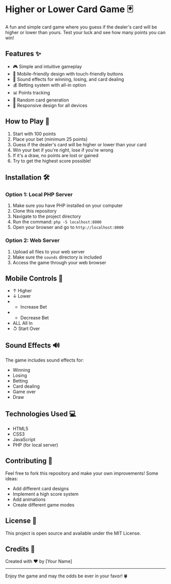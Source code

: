 # Higher or Lower Card Game 🃏

A fun and simple card game where you guess if the dealer's card will be higher or lower than yours. Test your luck and see how many points you can win!

## Features ✨

- 🎮 Simple and intuitive gameplay
- 📱 Mobile-friendly design with touch-friendly buttons
- 🎵 Sound effects for winning, losing, and card dealing
- 💰 Betting system with all-in option
- 📊 Points tracking
- 🎲 Random card generation
- 📱 Responsive design for all devices

## How to Play 🎯

1. Start with 100 points
2. Place your bet (minimum 25 points)
3. Guess if the dealer's card will be higher or lower than your card
4. Win your bet if you're right, lose if you're wrong
5. If it's a draw, no points are lost or gained
6. Try to get the highest score possible!

## Installation 🛠️

### Option 1: Local PHP Server

1. Make sure you have PHP installed on your computer
2. Clone this repository
3. Navigate to the project directory
4. Run the command: `php -S localhost:8000`
5. Open your browser and go to `http://localhost:8000`

### Option 2: Web Server

1. Upload all files to your web server
2. Make sure the `sounds` directory is included
3. Access the game through your web browser

## Mobile Controls 📱

- ↑ Higher
- ↓ Lower
- - Increase Bet
- - Decrease Bet
- ALL All In
- ↺ Start Over

## Sound Effects 🔊

The game includes sound effects for:

- Winning
- Losing
- Betting
- Card dealing
- Game over
- Draw

## Technologies Used 💻

- HTML5
- CSS3
- JavaScript
- PHP (for local server)

## Contributing 🤝

Feel free to fork this repository and make your own improvements! Some ideas:

- Add different card designs
- Implement a high score system
- Add animations
- Create different game modes

## License 📄

This project is open source and available under the MIT License.

## Credits 👏

Created with ❤️ by [Your Name]

---

Enjoy the game and may the odds be ever in your favor! 🍀
